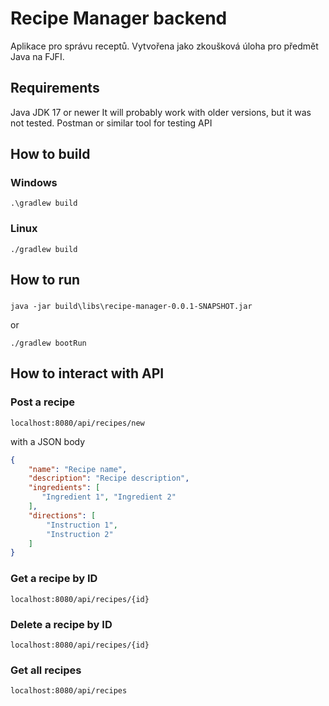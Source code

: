# Recipe Manager backend

Aplikace pro správu receptů. Vytvořena jako zkoušková úloha pro předmět Java na FJFI.

## Requirements

Java JDK 17 or newer
It will probably work with older versions, but it was not tested.
Postman or similar tool for testing API

## How to build

### Windows

```console
.\gradlew build
```

### Linux

```console
./gradlew build
```

## How to run

###  

```console
java -jar build\libs\recipe-manager-0.0.1-SNAPSHOT.jar
```

or

```console
./gradlew bootRun
```

## How to interact with API

### Post a recipe

```HTTP
localhost:8080/api/recipes/new
```

with a JSON body

```JSON
{
    "name": "Recipe name",
    "description": "Recipe description",
    "ingredients": [
       "Ingredient 1", "Ingredient 2"
    ],
    "directions": [
        "Instruction 1",
        "Instruction 2"
    ]
}
```

### Get a recipe by ID

```HTTP
localhost:8080/api/recipes/{id}
```

### Delete a recipe by ID

```HTTP
localhost:8080/api/recipes/{id}
```

### Get all recipes

```HTTP
localhost:8080/api/recipes
```

